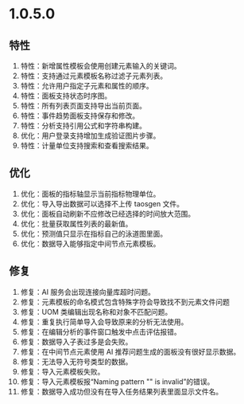 # 1.0.5.0

## 特性
1. 特性：新增属性模板会使用创建元素输入的关键词。
1. 特性：支持通过元素模板名称过滤子元素列表。
1. 特性：允许用户指定子元素和属性的顺序。
1. 特性：面板支持状态时序图。
1. 特性：所有列表页面支持导出当前页面。
1. 特性：事件趋势面板支持保存和修改。
1. 特性：分析支持引用公式和字符串构建。
1. 优化：用户登录支持增加生成验证图片步骤。
1. 特性：计量单位支持搜索和查看搜索结果。

## 优化
1. 优化：面板的指标轴显示当前指标物理单位。
1. 优化：导入导出数据可以选择不上传 taosgen 文件。
1. 优化：面板自动刷新不应修改已经选择的时间放大范围。
1. 优化：批量获取属性列表的最新值。
1. 优化：预测值只显示在指标自己的泳道图里面。
1. 优化：数据导入能够指定中间节点元素模板。

## 修复
1. 修复：AI 服务会出现连接向量库超时问题。
1. 修复：元素模板的命名模式包含特殊字符会导致找不到元素文件问题
1. 修复：UOM 类编辑出现名称和对象不匹配问题。
1. 修复：重复执行简单导入会导致原来的分析无法使用。
1. 修复：在编辑分析的事件窗口触发中点击评估报错。
1. 修复：数据导入子表过多是会失败。
1. 修复：在中间节点元素使用 AI 推荐问题生成的面板没有很好显示数据。
1. 修复：无法导入无符号类型的数据。
1. 修复：导入元素模板失败。
1. 修复：导入元素模板报“Naming pattern "" is invalid”的错误。
1. 修复：数据导入成功但没有在导入任务结果列表里面显示文件名。

